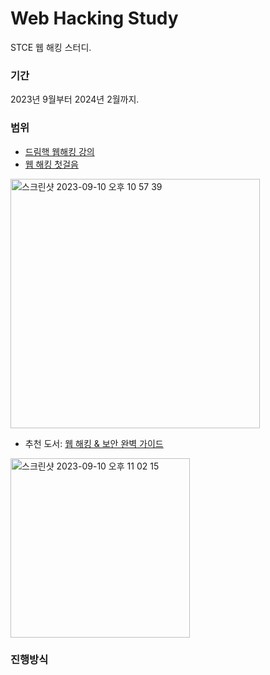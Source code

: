 # Web Hacking Study
STCE 웹 해킹 스터디. 

### 기간
2023년 9월부터 2024년 2월까지.


### 범위
- [드림핵 웹해킹 강의](https://dreamhack.io)
- [웹 해킹 첫걸음](https://www.yes24.com/Product/Goods/111089263)
<img width="399" alt="스크린샷 2023-09-10 오후 10 57 39" src="https://github.com/junnie082/Web-Hacking/assets/88719152/2f3ce855-10db-41ef-b024-de9a204c60f4">

- 추천 도서: [웹 해킹 & 보안 완벽 가이드](https://www.yes24.com/Product/Goods/14275829)
<img width="287" alt="스크린샷 2023-09-10 오후 11 02 15" src="https://github.com/junnie082/Web-Hacking/assets/88719152/7f7404e2-2599-491b-be6c-029a6a0fc857">

### 진행방식


